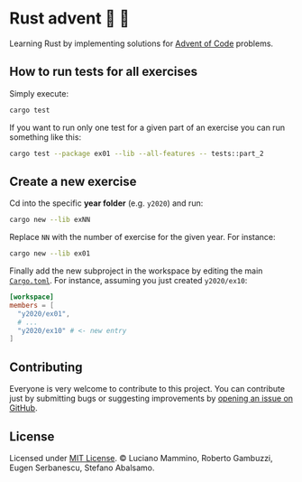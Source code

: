 # Rust advent 🦀 🐚


Learning Rust by implementing solutions for [Advent of Code](https://adventofcode.com/) problems.


## How to run tests for all exercises

Simply execute:

```bash
cargo test
```

If you want to run only one test for a given part of an exercise you can run something like this:

```bash
cargo test --package ex01 --lib --all-features -- tests::part_2
```


## Create a new exercise

Cd into the specific **year folder** (e.g. `y2020`) and run:

```bash
cargo new --lib exNN
```

Replace `NN` with the number of exercise for the given year. For instance:


```bash
cargo new --lib ex01
```

Finally add the new subproject in the workspace by editing the main [`Cargo.toml`](/Cargo.toml). For instance, assuming you just created `y2020/ex10`:


```toml
[workspace]
members = [
  "y2020/ex01",
  # ...
  "y2020/ex10" # <- new entry
]
```

## Contributing

Everyone is very welcome to contribute to this project.
You can contribute just by submitting bugs or suggesting improvements by
[opening an issue on GitHub](https://github.com/lmammino/rust-advent/issues).


## License

Licensed under [MIT License](LICENSE). © Luciano Mammino, Roberto Gambuzzi, Eugen Serbanescu, Stefano Abalsamo.
